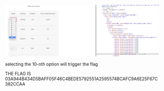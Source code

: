 

![alt text](./img.png)

selecting the 10-nth option will trigger the flag

THE FLAG IS 03A944B434D5BAFF05F46C4BEDE5792551A2595574BCAFC9A6E25F67C382CCAA
